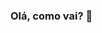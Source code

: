 ### Olá, como vai? 👋

<!--
**Giovannelm/Giovannelm** is a ✨ _special_ ✨ repository because its `README.md` (this file) appears on your GitHub profile.

Here are some ideas to get you started:

- 🔭 No momento estou no projeto Vem Ser DBC, na track de QA;

- 🌱 Estou aprendendo JavaScript, Java e HTML, além do que é dado em aulas das faculdades e do curso da DBC;


- 📫 Meu email de contato é: giovanne.lopes.menicheli@gmail.com

- 😄 Pronomes: Ele/Dele

!-->
